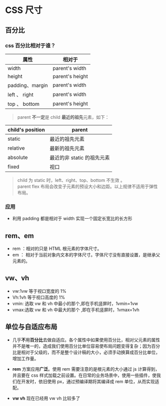 <!--
 * @Author: 鱼小柔
 * @Date: 2021-04-14 20:51:27
 * @LastEditors: your name
 * @LastEditTime: 2021-06-06 09:59:02
 * @Description: css 尺寸
-->

# CSS 尺寸

## 百分比

### css 百分比相对于谁？

| 属性            | 相对于          |
| --------------- | --------------- |
| width           | parent's width  |
| height          | parent's height |
| padding、margin | parent's width  |
| left 、 right   | parent's width  |
| top 、 bottom   | parent's height |

>parent **不一定**是 child **最近的祖先**元素，如下：

| child's position | parent                     |
| -------- | -------------------------- |
| static   | 最近的祖先元素             |
| relative | 最新的祖先元素             |
| absolute | 最近的非 static 的祖先元素 |
| fixed    | 视口                       |

> child 为 static 时，left、right、top、bottom 不生效 。<br>
> parent flex 布局会改变子元素的预设大小和边距。以上规律不适用于弹性布局。

### 应用

- 利用 padding 都是相对于 width 实现一个固定长宽比的长方形

## rem、em

- rem ：相对的只是 HTML 根元素的字体尺寸。
- em ： 相对于当前对象内文本的字体尺寸。字体尺寸没有直接设置，是继承父元素的。

## vw、vh

- vw:1vw 等于视口宽度的 1%
- Vh:1vh 等于视口高度的 1%
- vmin: 选取 vw 和 vh 中最小的那个,即在手机竖屏时，1vmin=1vw
- vmax:选取 vw 和 vh 中最大的那个 ,即在手机竖屏时，1vmax=1vh

## 单位与自适应布局

- 几乎**不**用**百分比**去做自适应。各个属性中如果使用百分比，相对父元素的属性并不是唯一的，造成我们使用百分比单位容易使布局问题变得复杂；因为百分比是相对于父级的，而不是整个设计稿的大小，必须手动换算成百分比单位，增加工作量。

- **rem** 方案应用**广泛**。使用 rem 需要注意的是根元素的大小通过 js 计算得到，并且要在 css 样式加载之前设置。在日常的业务场景中，使用一些插件，使我们在开发时，依旧使用 px，通过预编译期将其编译成 rem 单位，从而实现适配。

- **vw vh** 
现在已经用 vw vh 比较多了
